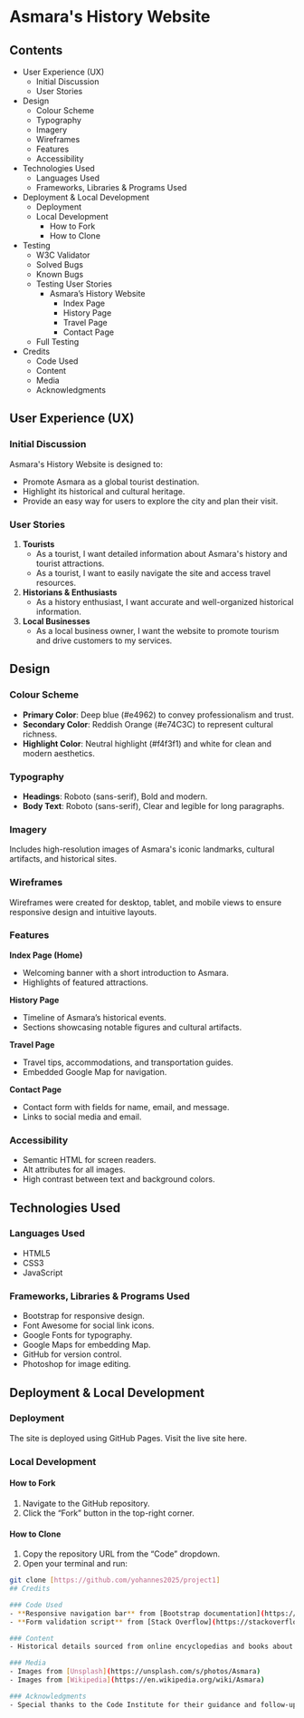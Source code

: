 # Asmara's History Website

## Contents
- User Experience (UX)
  - Initial Discussion
  - User Stories
- Design
  - Colour Scheme
  - Typography
  - Imagery
  - Wireframes
  - Features
  - Accessibility
- Technologies Used
  - Languages Used
  - Frameworks, Libraries & Programs Used
- Deployment & Local Development
  - Deployment
  - Local Development
    - How to Fork
    - How to Clone
- Testing
  - W3C Validator
  - Solved Bugs
  - Known Bugs
  - Testing User Stories
    - Asmara’s History Website
      - Index Page
      - History Page
      - Travel Page
      - Contact Page
  - Full Testing
- Credits
  - Code Used
  - Content
  - Media
  - Acknowledgments

## User Experience (UX)
### Initial Discussion
Asmara's History Website is designed to:
- Promote Asmara as a global tourist destination.
- Highlight its historical and cultural heritage.
- Provide an easy way for users to explore the city and plan their visit.

### User Stories
1. **Tourists**
   - As a tourist, I want detailed information about Asmara's history and tourist attractions.
   - As a tourist, I want to easily navigate the site and access travel resources.
2. **Historians & Enthusiasts**
   - As a history enthusiast, I want accurate and well-organized historical information.
3. **Local Businesses**
   - As a local business owner, I want the website to promote tourism and drive customers to my services.

## Design
### Colour Scheme
- **Primary Color**: Deep blue (#e4962) to convey professionalism and trust.
- **Secondary Color**: Reddish Orange (#e74C3C) to represent cultural richness.
- **Highlight Color**: Neutral highlight (#f4f3f1) and white for clean and modern aesthetics.

### Typography
- **Headings**: Roboto (sans-serif), Bold and modern.
- **Body Text**: Roboto (sans-serif), Clear and legible for long paragraphs.

### Imagery
Includes high-resolution images of Asmara's iconic landmarks, cultural artifacts, and historical sites.

### Wireframes
Wireframes were created for desktop, tablet, and mobile views to ensure responsive design and intuitive layouts.

### Features
**Index Page (Home)**
- Welcoming banner with a short introduction to Asmara.
- Highlights of featured attractions.

**History Page**
- Timeline of Asmara’s historical events.
- Sections showcasing notable figures and cultural artifacts.

**Travel Page**
- Travel tips, accommodations, and transportation guides.
- Embedded Google Map for navigation.

**Contact Page**
- Contact form with fields for name, email, and message.
- Links to social media and email.

### Accessibility
- Semantic HTML for screen readers.
- Alt attributes for all images.
- High contrast between text and background colors.

## Technologies Used
### Languages Used
- HTML5
- CSS3
- JavaScript

### Frameworks, Libraries & Programs Used
- Bootstrap for responsive design.
- Font Awesome for social link icons.
- Google Fonts for typography.
- Google Maps for embedding Map.
- GitHub for version control.
- Photoshop for image editing.

## Deployment & Local Development
### Deployment
The site is deployed using GitHub Pages. Visit the live site here.

### Local Development
#### How to Fork
1. Navigate to the GitHub repository.
2. Click the “Fork” button in the top-right corner.

#### How to Clone
1. Copy the repository URL from the “Code” dropdown.
2. Open your terminal and run:
```bash
git clone [https://github.com/yohannes2025/project1]
## Credits

### Code Used
- **Responsive navigation bar** from [Bootstrap documentation](https://getbootstrap.com/).
- **Form validation script** from [Stack Overflow](https://stackoverflow.com/).

### Content
- Historical details sourced from online encyclopedias and books about Asmara.

### Media
- Images from [Unsplash](https://unsplash.com/s/photos/Asmara)
- Images from [Wikipedia](https://en.wikipedia.org/wiki/Asmara)

### Acknowledgments
- Special thanks to the Code Institute for their guidance and follow-up.


